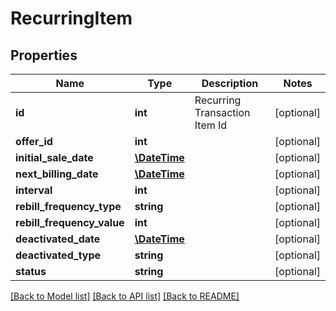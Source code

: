 # RecurringItem

## Properties
Name | Type | Description | Notes
------------ | ------------- | ------------- | -------------
**id** | **int** | Recurring Transaction Item Id | [optional] 
**offer_id** | **int** |  | [optional] 
**initial_sale_date** | [**\DateTime**](Date.md) |  | [optional] 
**next_billing_date** | [**\DateTime**](Date.md) |  | [optional] 
**interval** | **int** |  | [optional] 
**rebill_frequency_type** | **string** |  | [optional] 
**rebill_frequency_value** | **int** |  | [optional] 
**deactivated_date** | [**\DateTime**](Date.md) |  | [optional] 
**deactivated_type** | **string** |  | [optional] 
**status** | **string** |  | [optional] 

[[Back to Model list]](../README.md#documentation-for-models) [[Back to API list]](../README.md#documentation-for-api-endpoints) [[Back to README]](../README.md)


